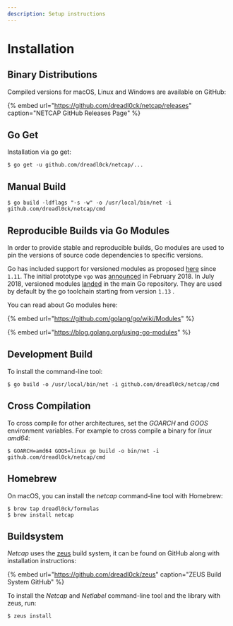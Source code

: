 ```yaml
---
description: Setup instructions
---
```


# Installation

## Binary Distributions

Compiled versions for macOS, Linux and Windows are available on GitHub:

{% embed url="https://github.com/dreadl0ck/netcap/releases" caption="NETCAP GitHub Releases Page" %}

## Go Get

Installation via go get:

```text
$ go get -u github.com/dreadl0ck/netcap/...
```

## Manual Build

```text
$ go build -ldflags "-s -w" -o /usr/local/bin/net -i github.com/dreadl0ck/netcap/cmd
```

## Reproducible Builds via Go Modules

In order to provide stable and reproducible builds, Go modules are used to pin the versions of source code dependencies to specific versions.

Go has included support for versioned modules as proposed [here](https://golang.org/design/24301-versioned-go) since `1.11`. The initial prototype `vgo` was [announced](https://research.swtch.com/vgo) in February 2018. In July 2018, versioned modules [landed](https://groups.google.com/d/msg/golang-dev/a5PqQuBljF4/61QK4JdtBgAJ) in the main Go repository. They are used by default by the go toolchain starting from version `1.13` .

You can read about Go modules here:

{% embed url="https://github.com/golang/go/wiki/Modules" %}

{% embed url="https://blog.golang.org/using-go-modules" %}

## Development Build

To install the command-line tool:

```text
$ go build -o /usr/local/bin/net -i github.com/dreadl0ck/netcap/cmd
```

## Cross Compilation

To cross compile for other architectures, set the _GOARCH_ and _GOOS_ environment variables. For example to cross compile a binary for _linux amd64_:

```text
$ GOARCH=amd64 GOOS=linux go build -o bin/net -i github.com/dreadl0ck/netcap/cmd
```

## Homebrew

On macOS, you can install the _netcap_ command-line tool with Homebrew:

```text
$ brew tap dreadl0ck/formulas
$ brew install netcap
```

## Buildsystem

_Netcap_ uses the [zeus](https://github.com/dreadl0ck/zeus) build system, it can be found on GitHub along with installation instructions:

{% embed url="https://github.com/dreadl0ck/zeus" caption="ZEUS Build System GitHub" %}



To install the _Netcap_ and _Netlabel_ command-line tool and the library with zeus, run:

```text
$ zeus install
```

